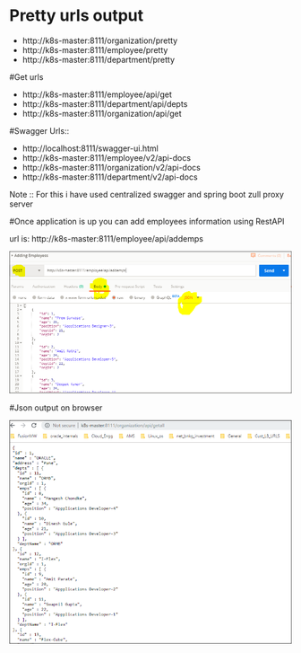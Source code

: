 # Pretty urls output
- http://k8s-master:8111/organization/pretty
- http://k8s-master:8111/employee/pretty
- http://k8s-master:8111/department/pretty


#Get urls
- http://k8s-master:8111/employee/api/get
- http://k8s-master:8111/department/api/depts
- http://k8s-master:8111/organization/api/get

#Swagger Urls::
- http://localhost:8111/swagger-ui.html
- http://k8s-master:8111/employee/v2/api-docs
- http://k8s-master:8111/organization/v2/api-docs
- http://k8s-master:8111/department/v2/api-docs

Note :: For this i have used centralized swagger and spring boot zull proxy server 

#Once application is up you can add employees information using RestAPI  

url is: http://k8s-master:8111/employee/api/addemps

![Alt text](.info/images/adsemps.PNG?raw=true "Postman utility for POST method")

#Json output on browser


![Alt text](.info/images/json_op_pretty.PNG?raw=true "Json-op")